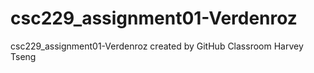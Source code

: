 # csc229_assignment01-Verdenroz
csc229_assignment01-Verdenroz created by GitHub Classroom
Harvey Tseng
